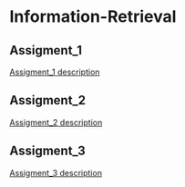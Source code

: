 # Information-Retrieval

## Assigment_1

[Assigment_1 description](<RI_assignment1 .pdf>)

## Assigment_2

[Assigment_2 description](RI_assignment2.pdf)


## Assigment_3

[Assigment_3 description](RI_assignment3.pdf)
